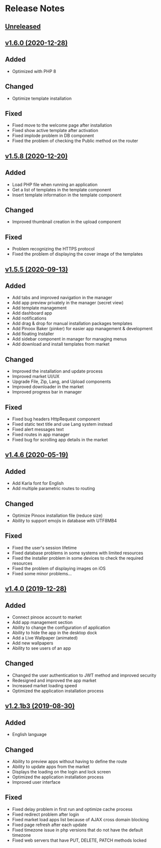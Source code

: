 # Release Notes
## [Unreleased](https://github.com/pinoox/pinoox/compare/1.2.1b3...master)

## [v1.6.0 (2020-12-28)](https://github.com/pinoox/pinoox/compare/1.6.0...master)  

 ## Added
 
 - Optimized with PHP 8
 
 ## Changed
 
 - Optimize template installation
 
 ## Fixed
 
 - Fixed move to the welcome page after installation
 - Fixed show active template after activation
 - Fixed implode problem in DB component
 - Fixed the problem of checking the Public method on the router
 
 
## [v1.5.8 (2020-12-20)](https://github.com/pinoox/pinoox/compare/1.5.8...master)   

## Added

- Load PHP file when running an application
- Get a list of templates in the template component
- Insert template information in the template component

## Changed

- Improved thumbnail creation in the upload component

## Fixed

- Problem recognizing the HTTPS protocol
- Fixed the problem of displaying the cover image of the templates


## [v1.5.5 (2020-09-13)](https://github.com/pinoox/pinoox/compare/1.5.5...master)   

## Added

- Add tabs and improved navigation in the manager
- Add app preview privately in the manager (secret view)
- Add template management 
- Add dashboard app
- Add notifications
- Add drag & drop for manual installation packages templates
- Add Pinoox Baker (pinker) for easier app management & development
- Add floating Installer 
- Add sidebar component in manager for managing menus
- Add download and install templates from market 

## Changed

- Improved the installation and update process
- Improved market UI/UX
- Upgrade File, Zip, Lang, and Upload components
- Improved downloader in the market
- Improved progress bar in manager

## Fixed

- Fixed bug headers HttpRequest component
- Fixed static text title and use Lang system instead
- Fixed alert messages text 
- Fixed routes in app manager
- Fixed bug for scrolling app details in the market


## [v1.4.6 (2020-05-19)](https://github.com/pinoox/pinoox/compare/1.4.6...master)   

## Added

- Add Karla font for English
- Add multiple parametric routes to routing

## Changed

- Optimize Pinoox installation file (reduce size)
- Ability to support emojis in database with UTF8MB4

## Fixed

- Fixed the user's session lifetime
- Fixed database problems in some systems with limited resources
- Fixed the installer problem in some devices to check the required resources
- Fixed the problem of displaying images on iOS
- Fixed some minor problems...

## [v1.4.0 (2019-12-28)](https://github.com/pinoox/pinoox/compare/1.4.0...master)   

## Added

- Connect pinoox account to market
- Add app management section
- Ability to change the configuration of application
- Ability to hide the app in the desktop dock
- Add a Live Wallpaper (animated)
- Add new wallpapers
- Ability to see users of an app

## Changed

- Changed the user authentication to JWT method and improved security
- Redesigned and improved the app market
- Increased market loading speed
- Optimized the application installation process

## [v1.2.1b3 (2019-08-30)](https://github.com/pinoox/pinoox/compare/1.2.1b3...master)   

## Added

- English language

## Changed

- Ability to preview apps without having to define the route
- Ability to update apps from the market
- Displays the loading on the login and lock screen
- Optimized the application installation process
- Improved user interface


## Fixed

- Fixed delay problem in first run and optimize cache process
- Fixed redirect problem after login
- Fixed market load apps list because of AJAX cross domain blocking 
- Fixed page refresh after each update
- Fixed timezone issue in php versions that do not have the default timezone
- Fixed web servers that have PUT, DELETE, PATCH methods locked